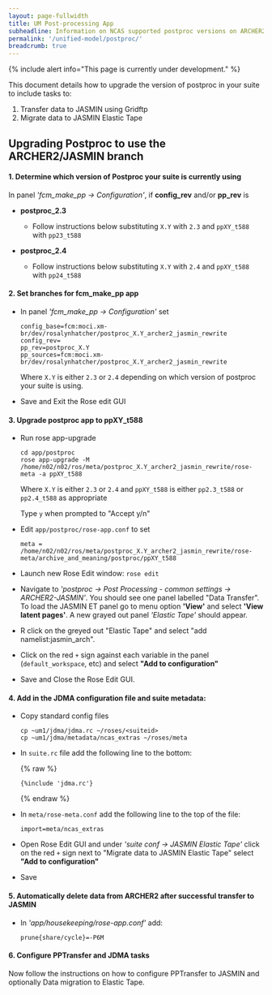 ```yaml
---
layout: page-fullwidth
title: UM Post-processing App
subheadline: Information on NCAS supported postproc versions on ARCHER2
permalink: '/unified-model/postproc/'
breadcrumb: true
---
```

{% include alert info="This page is currently under development." %}

This document details how to upgrade the version of postproc in your suite to include tasks to:

1. Transfer data to JASMIN using Gridftp
2. Migrate data to JASMIN Elastic Tape
  
## Upgrading Postproc to use the ARCHER2/JASMIN branch

#### 1. Determine which version of Postproc your suite is currently using

In panel *'fcm_make_pp -> Configuration'*, if **config_rev** and/or **pp_rev** is

* **postproc_2.3**
  * Follow instructions below substituting `X.Y` with `2.3` and `ppXY_t588` with `pp23_t588`

    
* **postproc_2.4**
  * Follow instructions below substituting `X.Y` with `2.4` and `ppXY_t588` with `pp24_t588`
 
#### 2. Set branches for fcm_make_pp app

* In panel *'fcm_make_pp -> Configuration'* set

  ~~~
  config_base=fcm:moci.xm-br/dev/rosalynhatcher/postproc_X.Y_archer2_jasmin_rewrite
  config_rev=
  pp_rev=postproc_X.Y
  pp_sources=fcm:moci.xm-br/dev/rosalynhatcher/postproc_X.Y_archer2_jasmin_rewrite
  ~~~

  Where `X.Y` is either `2.3` or `2.4` depending on which version of postproc your suite is using.

* Save and Exit the Rose edit GUI

#### 3. Upgrade postproc app to ppXY_t588

* Run rose app-upgrade

  ~~~
  cd app/postproc
  rose app-upgrade -M /home/n02/n02/ros/meta/postproc_X.Y_archer2_jasmin_rewrite/rose-meta -a ppXY_t588
  ~~~

  Where `X.Y` is either `2.3` or `2.4` and `ppXY_t588` is either `pp2.3_t588` or `pp2.4_t588` as appropriate

  Type `y` when prompted to "Accept y/n"

* Edit `app/postproc/rose-app.conf` to set

  ~~~
  meta =  /home/n02/n02/ros/meta/postproc_X.Y_archer2_jasmin_rewrite/rose-meta/archive_and_meaning/postproc/ppXY_t588
  ~~~

* Launch new Rose Edit window: `rose edit`

* Navigate to *'postproc -> Post Processing - common settings -> ARCHER2-JASMIN'*. You should see one panel labelled "Data Transfer".  To load the JASMIN ET panel go to menu option **'View'** and select **'View latent pages'**. A new grayed out panel *'Elastic Tape'* should appear.

* R click on the greyed out "Elastic Tape" and select "add namelist:jasmin_arch".

* Click on the red `+` sign against each variable in the panel (`default_workspace`, etc) and select **"Add to configuration"**

* Save and Close the Rose Edit GUI.

#### 4. Add in the JDMA configuration file and suite metadata:

* Copy standard config files
  
  ~~~
  cp ~um1/jdma/jdma.rc ~/roses/<suiteid>
  cp ~um1/jdma/metadata/ncas_extras ~/roses/meta
  ~~~

* In `suite.rc` file add the following line to the bottom:

  {% raw %}
  ~~~
  {%include 'jdma.rc'}
  ~~~
  {% endraw %}

* In `meta/rose-meta.conf` add the following line to the top of the file:

  ~~~
  import=meta/ncas_extras
  ~~~

* Open Rose Edit GUI and under *'suite conf -> JASMIN Elastic Tape'* click on the red `+` sign next to "Migrate data to JASMIN Elastic Tape" select **"Add to configuration"**

* Save

#### 5. Automatically delete data from ARCHER2 after successful transfer to JASMIN

* In *'app/housekeeping/rose-app.conf'* add:

  ~~~
  prune{share/cycle}=-P6M
  ~~~


#### 6. Configure PPTransfer and JDMA tasks

Now follow the instructions on how to configure PPTransfer to JASMIN and optionally Data migration to Elastic Tape.
